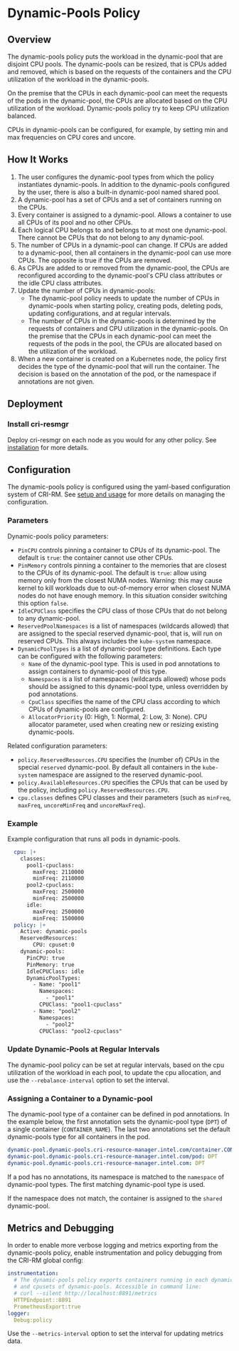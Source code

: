 # Dynamic-Pools Policy

## Overview

The dynamic-pools policy puts the workload in the dynamic-pool that are disjoint CPU pools. The dynamic-pools can be resized, that is CPUs added and removed, which is based on the requests of the containers and the CPU utilization of the workload in the dynamic-pools.

On the premise that the CPUs in each dynamic-pool can meet the requests of the pods in the dynamic-pool, the CPUs are allocated based on the CPU utilization of the workload. Dynamic-pools policy try to keep CPU utilization balanced.

 CPUs in dynamic-pools can be configured, for example, by setting min and max frequencies on CPU cores and uncore.

## How It Works

1. The user configures the dynamic-pool types from which the policy instantiates dynamic-pools. In addition to the dynamic-pools configured by the user, there is also a built-in dynamic-pool named shared pool.
2. A dynamic-pool has a set of CPUs and a set of containers running on the CPUs.
3. Every container is assigned to a dynamic-pool. Allows a container to use all CPUs of its pool and no other CPUs.
4. Each logical CPU belongs to and belongs to at most one dynamic-pool. There cannot be CPUs that do not belong to any dynamic-pool.
5. The number of CPUs in a dynamic-pool can change. If CPUs are added to a dynamic-pool, then all containers in the dynamic-pool can use more CPUs. The opposite is true if the CPUs are removed.
6. As CPUs are added to or removed from the dynamic-pool, the CPUs are reconfigured according to the dynamic-pool's CPU class attributes or the idle CPU class attributes.
7. Update the number of CPUs in dynamic-pools:
   - The dynamic-pool policy needs to update the number of CPUs in dynamic-pools when starting policy, creating pods, deleting pods, updating configurations, and at regular intervals.
   - The number of CPUs in the dynamic-pools is determined by the requests of containers and CPU utilization in the dynamic-pools. On the premise that the CPUs in each dynamic-pool can meet the requests of the pods in the pool, the CPUs are allocated based on the utilization of the workload.
8. When a new container is created on a Kubernetes node, the policy first decides the type of the dynamic-pool that will run the container. The decision is based on the annotation of the pod, or the namespace if annotations are not given.

## Deployment

### Install cri-resmgr

Deploy cri-resmgr on each node as you would for any other policy. See [installation](https://intel.github.io/cri-resource-manager/stable/docs/installation.html) for more details.

## Configuration

The dynamic-pools policy is configured using the yaml-based configuration system of CRI-RM. See [setup and usage](https://intel.github.io/cri-resource-manager/stable/docs/setup.html#setting-up-cri-resource-manager) for more details on managing the configuration.

### Parameters

Dynamic-pools policy parameters:

* `PinCPU` controls pinning a container to CPUs of its dynamic-pool. The default is  `true`: the container cannot use other CPUs.
* `PinMemory` controls pinning a container to the memories that are closest to the CPUs of its dynamic-pool. The default is `true`: allow using memory only from the closest NUMA nodes. Warning: this may cause kernel to kill workloads due to out-of-memory error when closest NUMA nodes do not have enough memory. In this situation consider switching this option `false`.
* `IdleCPUClass` specifies the CPU class of those CPUs that do not belong to any dynamic-pool.
* `ReservedPoolNamespaces` is a list of namespaces (wildcards allowed) that are assigned to the special reserved dynamic-pool, that is, will run on reserved CPUs. This always includes the `kube-system` namespace.
* `DynamicPoolTypes` is a list of dynamic-pool type definitions. Each type can be configured with the following parameters:
  - `Name` of the dynamic-pool type. This is used in pod annotations to assign containers to dynamic-pool of this type.
  - `Namespaces` is a list of namespaces (wildcards allowed) whose pods should be assigned to this dynamic-pool type, unless overridden by pod annotations.
  - `CpuClass` specifies the name of the CPU class according to which CPUs of dynamic-pools are configured.
  - `AllocatorPriority` (0: High, 1: Normal, 2: Low, 3: None). CPU allocator parameter, used when creating new or resizing existing dynamic-pools.

Related configuration parameters:

* `policy.ReservedResources.CPU` specifies the (number of) CPUs in the special `reserved` dynamic-pool. By default all containers in the `kube-system` namespace are assigned to the reserved dynamic-pool.
* `policy.AvailableResources.CPU` specifies the CPUs that can be used by the policy, including `policy.ReservedResources.CPU`.
* `cpu.classes` defines CPU classes and their parameters (such as `minFreq`, `maxFreq`, `uncoreMinFreq` and `uncoreMaxFreq`).

### Example

Example configuration that runs all pods in dynamic-pools.

```yaml
  cpu: |+
    classes:
      pool1-cpuclass:
        maxFreq: 2110000
        minFreq: 2110000
      pool2-cpuclass:
        maxFreq: 2500000
        minFreq: 2500000
      idle:
        maxFreq: 2500000
        minFreq: 1500000
  policy: |+
    Active: dynamic-pools
    ReservedResources:
        CPU: cpuset:0
    dynamic-pools:
      PinCPU: true
      PinMemory: true
      IdleCPUClass: idle
      DynamicPoolTypes:
        - Name: "pool1"
          Namespaces:
            - "pool1"
          CPUClass: "pool1-cpuclass"
        - Name: "pool2"
          Namespaces:
            - "pool2"
          CPUClass: "pool2-cpuclass"
```

### Update Dynamic-Pools at Regular Intervals

The dynamic-pool policy can be set at regular intervals, based on the cpu utilization of the workload in each pool, to update the cpu allocation, and use the `--rebalance-interval` option to set the interval.

### Assigning a Container to a Dynamic-pool

The dynamic-pool type of a container can be defined in pod annotations. In the example below, the first annotation sets the dynamic-pool type (`DPT`) of a single container (`CONTAINER_NAME`). The last two annotations set the default dynamic-pools type for all containers in the pod.

```yaml
dynamic-pool.dynamic-pools.cri-resource-manager.intel.com/container.CONTAINER_NAME: DPT
dynamic-pool.dynamic-pools.cri-resource-manager.intel.com/pod: DPT
dynamic-pool.dynamic-pools.cri-resource-manager.intel.com: DPT
```

If a pod has no annotations, its namespace is matched to the `namespace` of dynamic-pool types. The first matching dynamic-pool type is used.

If the namespace does not match, the container is assigned to the `shared` dynamic-pool.

## Metrics and Debugging

In order to enable more verbose logging and metrics exporting from the dynamic-pools policy, enable instrumentation and policy debugging from the CRI-RM global config:

```yaml
instrumentation:
  # The dynamic-pools policy exports containers running in each dynamic-pool,
  # and cpusets of dynamic-pools. Accessible in command line:
  # curl --silent http://localhost:8891/metrics
  HTTPEndpoint::8891
  PrometheusExport:true
logger:
  Debug:policy
```

Use the `--metrics-interval` option to set the interval for updating metrics data.
